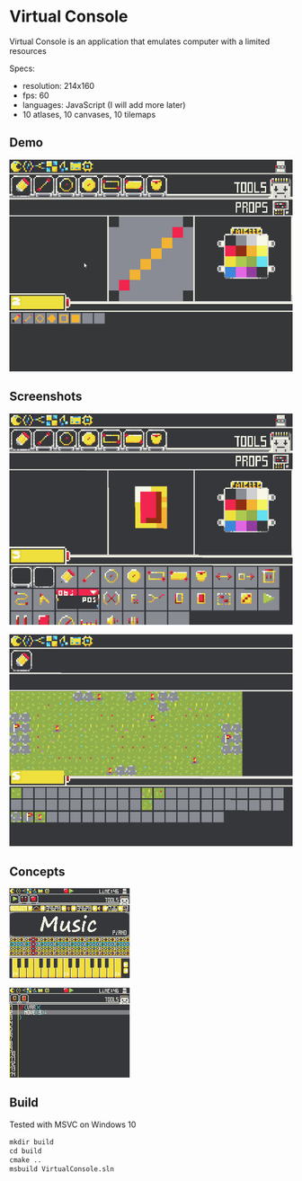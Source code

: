 # Virtual Console

Virtual Console is an application that emulates computer with a limited resources

Specs:

- resolution: 214x160
- fps: 60
- languages: JavaScript (I will add more later)
- 10 atlases, 10 canvases, 10 tilemaps

## Demo

![](./docs/screenshots/demo.gif)

## Screenshots

![](./docs/screenshots/SpriteEditor.png)

![](./docs/screenshots/TilemapEditor.png)

## Concepts

![](./docs/screenshots/MusicEditor.png)


![](./docs/screenshots/CodeEditor.png)

## Build

Tested with MSVC on Windows 10

```
mkdir build
cd build
cmake ..
msbuild VirtualConsole.sln
```